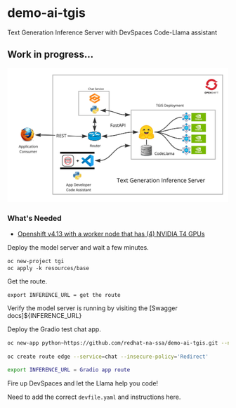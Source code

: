 # demo-ai-tgis
Text Generation Inference Server with DevSpaces Code-Llama assistant

## Work in progress...

![tgis-demo](images/text-generation-inference.jpg "text-generation-inference")

### What's Needed
- [Openshift v4.13 with a worker node that has (4) NVIDIA T4 GPUs](https://github.com/redhat-na-ssa/demo-ai-gitops-catalog)

Deploy the model server and wait a few minutes.
```
oc new-project tgi
oc apply -k resources/base
```

Get the route.
```
export INFERENCE_URL = get the route
```
Verify the model server is running by visiting the [Swagger docs]${INFERENCE_URL}

Deploy the Gradio test chat app.

```bash
oc new-app python~https://github.com/redhat-na-ssa/demo-ai-tgis.git --name=chat
```

```bash
oc create route edge --service=chat --insecure-policy='Redirect'
```

```bash
export INFERENCE_URL = Gradio app route
```

Fire up DevSpaces and let the Llama help you code!

Need to add the correct `devfile.yaml` and instructions here.